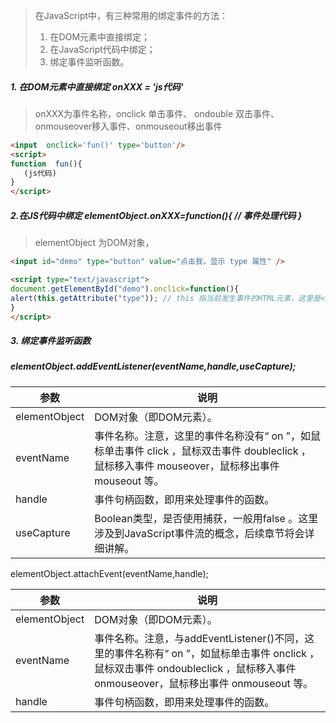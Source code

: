 >  在JavaScript中，有三种常用的绑定事件的方法：
> 1. 在DOM元素中直接绑定；
> 2. 在JavaScript代码中绑定；
> 3. 绑定事件监听函数。

 ##### 1. 在DOM元素中直接绑定  onXXX = 'js代码'

> onXXX为事件名称，onclick 单击事件、 ondouble 双击事件、onmouseover移入事件、onmouseout移出事件

```html
<input  onclick='fun()' type='button'/>
<script>
function  fun(){
   (js代码) 
}
</script>
```

#####  2.在JS代码中绑定    elementObject.onXXX=function(){     // 事件处理代码    }

>elementObject 为DOM对象， 

```html
<input id="demo" type="button" value="点击我，显示 type 属性" />

<script type="text/javascript">
document.getElementById("demo").onclick=function(){
alert(this.getAttribute("type")); // this 指当前发生事件的HTML元素，这里是<div>标签
}
</script>
```

##### 3. 绑定事件监听函数     

#####  elementObject.addEventListener(eventName,handle,useCapture);

| 参数          | 说明                                                         |
| ------------- | ------------------------------------------------------------ |
| elementObject | DOM对象（即DOM元素）。                                       |
| eventName     | 事件名称。注意，这里的事件名称没有“ on ”，如鼠标单击事件 click ，鼠标双击事件 doubleclick ，鼠标移入事件 mouseover，鼠标移出事件 mouseout 等。 |
| handle        | 事件句柄函数，即用来处理事件的函数。                         |
| useCapture    | Boolean类型，是否使用捕获，一般用false 。这里涉及到JavaScript事件流的概念，后续章节将会详细讲解。 |

elementObject.attachEvent(eventName,handle);

| 参数          | 说明                                                         |
| ------------- | ------------------------------------------------------------ |
| elementObject | DOM对象（即DOM元素）。                                       |
| eventName     | 事件名称。注意，与addEventListener()不同，这里的事件名称有“ on ”，如鼠标单击事件 onclick ，鼠标双击事件 ondoubleclick ，鼠标移入事件 onmouseover，鼠标移出事件 onmouseout 等。 |
| handle        | 事件句柄函数，即用来处理事件的函数。                         |